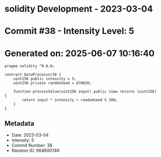 ﻿# solidity Development - 2023-03-04
# Commit #38 - Intensity Level: 5
# Generated on: 2025-06-07 10:16:40
```solidity
pragma solidity ^0.8.0;

contract DataProcessor38 {
    uint256 public intensity = 5;
    uint256 private randomSeed = 878828;

    function processValue(uint256 input) public view returns (uint256) {
        return input * intensity + randomSeed % 100;
    }
}
```
## Metadata
- Date: 2023-03-04
- Intensity: 5
- Commit Number: 38
- Random ID: 964690748
